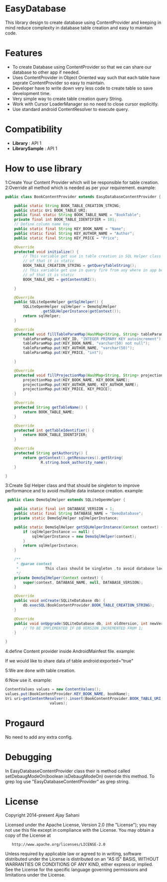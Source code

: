 EasyDatabase
====================
This library design to create database using ContentProvider and keeping in mind reduce complexity in database table creation and easy to maintain code. 

Features
========

* To create Database using ContentProvider so that we can share our database to other app if needed.
* Uses ContentProvider in Object Oriented way such that  each table have seprate ContentProvider so easy to maintain.
* Developer have to write down very less code to create table so save development time.
* Very simple way to create table creation query String.
* Work with Cursor LoaderManager so no need to close cursor explicitly.
* Use standard android ContentResolver to execute query.

Compatibility
=========
* **Library** : API 1
* **LibrarySample** : API 1


How to use library
====================
1:Create Your Content Provider which will be responsible for table creation.
2:Override all method which is needed as per your requirement.
example:

```java
public class BookContentProvider extends EasyDatabaseContentProvider {

	public static String BOOK_TABLE_CREATION_STRING;
	public static Uri BOOK_TABLE_URI;
	public final static String BOOK_TABLE_NAME = "BookTable";
	private final int BOOK_TABLE_IDENTIFIER = 101;
	// Define column name key
	public static final String KEY_BOOK_NAME = "Name";
	public static final String KEY_AUTHOR_NAME = "Author";
	public static final String KEY_PRICE = "Price";

	@Override
	protected void initialize() {
		// This variable get use in table creation in SQL Helper class because
		// of that it is static
		BOOK_TABLE_CREATION_STRING = getQueryTableString();
		// This variable get use in query fire from any where in app because
		// of that it is static
		BOOK_TABLE_URI = getContentURI();

	}

	@Override
	public SQLiteOpenHelper getSqlHelper() {
		SQLiteOpenHelper sqlHelper = DemoSqlHelper
				.getSQLHelperInstance(getContext());
		return sqlHelper;
	}

	@Override
	protected void fillTableParamMap(HashMap<String, String> tableParamMap) {
		tableParamMap.put(KEY_ID, "INTEGER PRIMARY KEY autoincrement");
		tableParamMap.put(KEY_BOOK_NAME, "varchar(50) not null");
		tableParamMap.put(KEY_AUTHOR_NAME, "varchar(50)");
		tableParamMap.put(KEY_PRICE, "int");

	}

	@Override
	protected void fillProjectionMap(HashMap<String, String> projectionMap) {
		projectionMap.put(KEY_BOOK_NAME, KEY_BOOK_NAME);
		projectionMap.put(KEY_AUTHOR_NAME, KEY_AUTHOR_NAME);
		projectionMap.put(KEY_PRICE, KEY_PRICE);
	}

	@Override
	protected String getTableName() {
		return BOOK_TABLE_NAME;
	}

	@Override
	protected int getTableIdentifier() {
		return BOOK_TABLE_IDENTIFIER;
	}

	@Override
	protected String getAuthority() {
		return getContext().getResources().getString(
				R.string.book_authority_name);
	}

}
```
3:Create Sql Helper class and that should be singleton to improve performance and to avoid multiple data instance creation.
example:

```java
 public class DemoSqlHelper extends SQLiteOpenHelper {

	public static final int DATABASE_VERSION = 1;
	public static final String DATABASE_NAME = "DemoDatabase";
	private static DemoSqlHelper sqlHelperInstance;

	public static DemoSqlHelper getSQLHelperInstance(Context context) {
		if (sqlHelperInstance == null) {
			sqlHelperInstance = new DemoSqlHelper(context);
		}
		return sqlHelperInstance;
	}

	/**
	 * @param context
	 *            This class should be singleton ,to avoid database lock issue.
	 */
	private DemoSqlHelper(Context context) {
		super(context, DATABASE_NAME, null, DATABASE_VERSION);
	}

	@Override
	public void onCreate(SQLiteDatabase db) {
		db.execSQL(BookContentProvider.BOOK_TABLE_CREATION_STRING);
	}

	@Override
	public void onUpgrade(SQLiteDatabase db, int oldVersion, int newVersion) {
		// TO BE IMPLEMENTED IF DB VERSION INCREMENTED FROM 1;
	}

}
```
4:define Content provider inside AndroidMainfest file.
example:

<provider
            android:name="com.ajra.demo.database.BookContentProvider"
            android:authorities="@string/book_authority_name"
            android:exported="false" />

If we would like to share data of table  android:exported="true"

5:We are done with table creation.

6:Now use it.
example:
```java
ContentValues values = new ContentValues();
values.put(BookContentProvider.KEY_BOOK_NAME, bookName);
Uri uri=getContentResolver().insert(BookContentProvider.BOOK_TABLE_URI,
					values);
```


Progaurd
========
No need to add any extra config.


Debugging 
=========

In EasyDatabaseContentProvider class their is method called setDebaugModeOn(boolean isDebaugModeOn) override this method.
To grep log use "EasyDatabaseContentProvider" as grep string.

License
=======
   Copyright 2014-present Ajay Sahani

   Licensed under the Apache License, Version 2.0 (the "License");
   you may not use this file except in compliance with the License.
   You may obtain a copy of the License at

       http://www.apache.org/licenses/LICENSE-2.0

   Unless required by applicable law or agreed to in writing, software
   distributed under the License is distributed on an "AS IS" BASIS,
   WITHOUT WARRANTIES OR CONDITIONS OF ANY KIND, either express or implied.
   See the License for the specific language governing permissions and
   limitations under the License.


